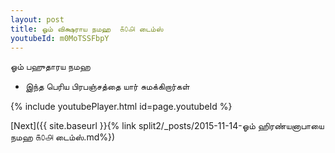 ```yaml
---
layout: post
title: ஓம் விக்ஷராய நமஹ  ௧௦௮ டைம்ஸ்
youtubeId: m0MoTSSFbpY
---
```

 
 
 ஓம் பஹுதாரய நமஹ  
 
 -  இந்த பெரிய பிரபஞ்சத்தை யார் சுமக்கிறார்கள் 
 
  
 
  
 
 
 
 
 
 


{% include youtubePlayer.html id=page.youtubeId %}
 
[Next]({{ site.baseurl }}{% link  split2/_posts/2015-11-14-ஓம் ஹிரண்யனாபாயை நமஹ ௧௦௮ டைம்ஸ்.md%})
 
